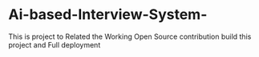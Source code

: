 # Ai-based-Interview-System-
This is project to Related the Working Open Source contribution build this project and Full deployment  
